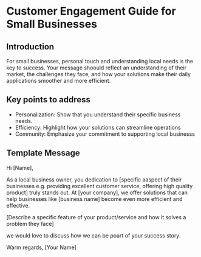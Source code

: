 # Customer Engagement Guide for Small Businesses

## Introduction
For small businesses, personal touch and understanding local needs is the key to success. Your message shoould reflect an understanding of their market, the challenges they face, and how your solutions make their daily applications smoother and more efficient.

## Key points to address
- Personalization: Show that you understand their specific business needs.
- Efficiency: Highlight how your solutions can streamline operations
- Community: Emphasize your commitment to supporting local businesss

## Template Message
Hi [Name],

As a local business owner, you dedication to [specific aaspect of their businesses e.g. providing excellent customer service, offering high quality product] truly stands out. At [your company], we offer solutions that can help businesses like [business name] become even more efficient and effective.

[Describe a specific feature of your product/service and how it solves a problem they face]

we would love to discuss how we can be poart of your success story.

Warm regards,
[Your Name]
